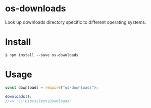 # os-downloads
Look up downloads directory specific to different operating systems.

# Install

```console
$ npm install --save os-downloads
```

# Usage

```javascript
const downloads = require("os-downloads");

downloads();
//=> 'C:\Users\Test\Downloads'
```